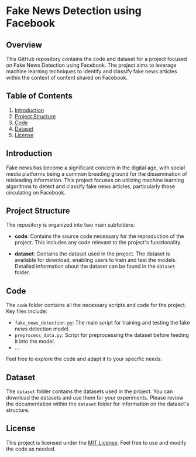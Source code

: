 # Fake News Detection using Facebook

## Overview

This GitHub repository contains the code and dataset for a project focused on Fake News Detection using Facebook. The project aims to leverage machine learning techniques to identify and classify fake news articles within the context of content shared on Facebook.

## Table of Contents

1. [Introduction](#introduction)
2. [Project Structure](#project-structure)
3. [Code](#code)
4. [Dataset](#dataset)
5. [License](#license)

## Introduction

Fake news has become a significant concern in the digital age, with social media platforms being a common breeding ground for the dissemination of misleading information. This project focuses on utilizing machine learning algorithms to detect and classify fake news articles, particularly those circulating on Facebook.

## Project Structure

The repository is organized into two main subfolders:

- **code**: Contains the source code necessary for the reproduction of the project. This includes any code relevant to the project's functionality.

- **dataset**: Contains the dataset used in the project. The dataset is available for download, enabling users to train and test the models. Detailed information about the dataset can be found in the `dataset` folder.

## Code

The `code` folder contains all the necessary scripts and code for the project. Key files include:

- `fake_news_detection.py`: The main script for training and testing the fake news detection model.
- `preprocess_data.py`: Script for preprocessing the dataset before feeding it into the model.
- ...

Feel free to explore the code and adapt it to your specific needs.

## Dataset

The `dataset` folder contains the datasets used in the project. You can download the datasets and use them for your experiments. Please review the documentation within the `dataset` folder for information on the dataset's structure.

## License

This project is licensed under the [MIT License](LICENSE). Feel free to use and modify the code as needed.
